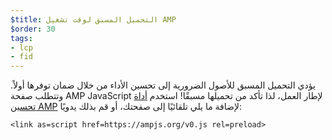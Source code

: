 ```yaml
---
$title: التحميل المسبق لوقت تشغيل AMP
$order: 30
tags:
- lcp
- fid
---
```


يؤدي التحميل المسبق للأصول الضرورية إلى تحسين الأداء من خلال ضمان توفرها أولاً. وتتطلب صفحة AMP JavaScript لإطار العمل، لذا تأكد من تحميلها مسبقًا! استخدم [أداة تحسين AMP](https://amp.dev/documentation/guides-and-tutorials/optimize-and-measure/amp-optimizer-guide/) لإضافة ما يلي تلقائيًا إلى صفحتك، أو قم بذلك يدويًا:

```
<link as=script href=https://ampjs.org/v0.js rel=preload>
```
